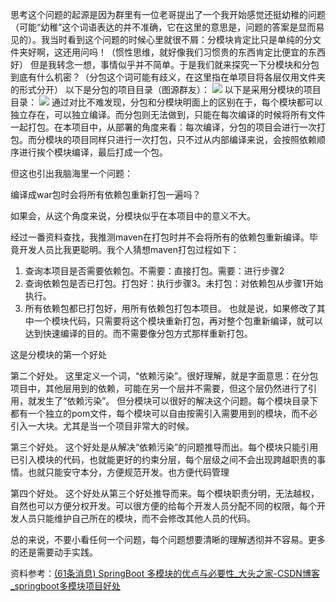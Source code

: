 思考这个问题的起源是因为群里有一位老哥提出了一个我开始感觉还挺幼稚的问题（可能“幼稚”这个词语表达的并不准确，它在这里的意思是，问题的答案是显而易见的）。我当时看到这个问题的时候心里就很不屑：分模块肯定比只是单纯的分文件夹好啊，这还用问吗！（惯性思维，就好像我们习惯贵的东西肯定比便宜的东西好）
但是我转念一想，事情似乎并不简单。于是我们就来探究一下分模块和分包到底有什么机密？（分包这个词可能有歧义，在这里指在单项目将各层仅用文件夹的形式分开）
以下是分包的项目目录（图源群友）：
![](https://my-first-picture-bed.oss-cn-guangzhou.aliyuncs.com/pic-bed/202203011730273.png)
以下是采用分模块的项目目录：
![](https://my-first-picture-bed.oss-cn-guangzhou.aliyuncs.com/pic-bed/202203011730434.png)
通过对比不难发现，分包和分模块明面上的区别在于，每个模块都可以独立存在，可以独立编译。而分包则无法做到，只能在每次编译的时候将所有文件一起打包。在本项目中，从部署的角度来看：每次编译，分包的项目会进行一次打包。而分模块的项目同样只进行一次打包，只不过从内部编译来说，会按照依赖顺序进行挨个模块编译，最后打成一个包。

但这也引出我脑海里一个问题：

 编译成war包时会将所有依赖包重新打包一遍吗？
 
 如果会，从这个角度来说，分模块似乎在本项目中的意义不大。

经过一番资料查找，我推测maven在打包时并不会将所有的依赖包重新编译。毕竟开发人员比我更聪明。我个人猜想maven打包过程如下：
1. 查询本项目是否需要依赖包。不需要：直接打包。需要：进行步骤2
2. 查询依赖包是否已打包。打包好：执行步骤3。未打包：对依赖包从步骤1开始执行。
3. 所有依赖包都已打包好，用所有依赖包打包本项目。
也就是说，如果修改了其中一个模块代码，只需要将这个模块重新打包，再对整个包重新编译，就可以达到快速编译的目的。而不需要像分包方式那样重新打包。

这是分模块的第一个好处

第二个好处。
这里定义一个词，“依赖污染”。很好理解，就是字面意思：在分包项目中，其他层用到的依赖，可能在另一个层并不需要，但这个层仍然进行了引用，就发生了“依赖污染”。
但分模块可以很好的解决这个问题。每个模块目录下都有一个独立的pom文件，每个模块可以自由按需引入需要用到的模块，而不必引入一大块<denpendency>。尤其是当一个项目非常大的时候。

第三个好处。
这个好处是从解决“依赖污染”的问题推导而出。每个模块只能引用已引入模块的代码，也就能更好的约束分层，每个层级之间不会出现跨越职责的事情。也就只能安守本分，方便规范开发。也方便代码管理

第四个好处。
这个好处从第三个好处推导而来。每个模块职责分明，无法越权，自然也可以方便分权开发。可以很方便的给每个开发人员分配不同的权限，每个开发人员只能维护自己所在的模块，而不会修改其他人员的代码。

总的来说，不要小看任何一个问题，每个问题想要清晰的理解透彻并不容易。更多的还是需要动手实践。

资料参考：[(61条消息) SpringBoot 多模块的优点与必要性_大头之家-CSDN博客_springboot多模块项目好处](https://blog.csdn.net/w405722907/article/details/86626356)